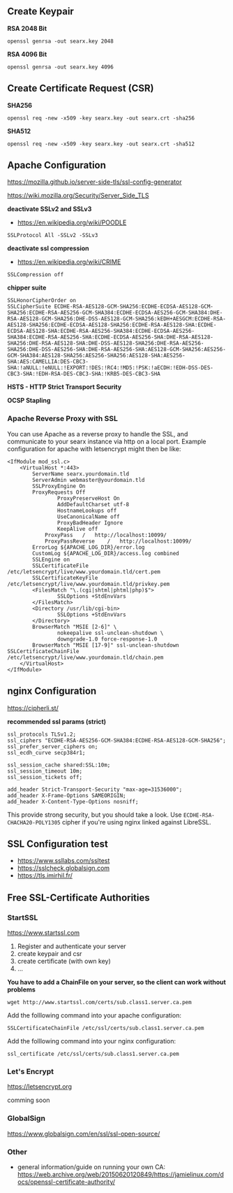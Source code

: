 ## Create Keypair

**RSA 2048 Bit** 
```
openssl genrsa -out searx.key 2048
```

**RSA 4096 Bit**
```
openssl genrsa -out searx.key 4096
```

## Create Certificate Request (CSR)

**SHA256**
```
openssl req -new -x509 -key searx.key -out searx.crt -sha256
```

**SHA512**
```
openssl req -new -x509 -key searx.key -out searx.crt -sha512
```

## Apache Configuration
https://mozilla.github.io/server-side-tls/ssl-config-generator

https://wiki.mozilla.org/Security/Server_Side_TLS

**deactivate SSLv2 and SSLv3**
* https://en.wikipedia.org/wiki/POODLE
```
SSLProtocol All -SSLv2 -SSLv3
```

**deactivate ssl compression**
* https://en.wikipedia.org/wiki/CRIME
```
SSLCompression off
```

**chipper suite**
```
SSLHonorCipherOrder on
SSLCipherSuite ECDHE-RSA-AES128-GCM-SHA256:ECDHE-ECDSA-AES128-GCM-SHA256:ECDHE-RSA-AES256-GCM-SHA384:ECDHE-ECDSA-AES256-GCM-SHA384:DHE-RSA-AES128-GCM-SHA256:DHE-DSS-AES128-GCM-SHA256:kEDH+AESGCM:ECDHE-RSA-AES128-SHA256:ECDHE-ECDSA-AES128-SHA256:ECDHE-RSA-AES128-SHA:ECDHE-ECDSA-AES128-SHA:ECDHE-RSA-AES256-SHA384:ECDHE-ECDSA-AES256-SHA384:ECDHE-RSA-AES256-SHA:ECDHE-ECDSA-AES256-SHA:DHE-RSA-AES128-SHA256:DHE-RSA-AES128-SHA:DHE-DSS-AES128-SHA256:DHE-RSA-AES256-SHA256:DHE-DSS-AES256-SHA:DHE-RSA-AES256-SHA:AES128-GCM-SHA256:AES256-GCM-SHA384:AES128-SHA256:AES256-SHA256:AES128-SHA:AES256-SHA:AES:CAMELLIA:DES-CBC3-SHA:!aNULL:!eNULL:!EXPORT:!DES:!RC4:!MD5:!PSK:!aECDH:!EDH-DSS-DES-CBC3-SHA:!EDH-RSA-DES-CBC3-SHA:!KRB5-DES-CBC3-SHA
```

**HSTS - HTTP Strict Transport Security**

**OCSP Stapling**

### Apache Reverse Proxy with SSL

You can use Apache as a reverse proxy to handle the SSL, and communicate to your searx instance via http on a local port. Example configuration for apache with letsencrypt might then be like:
```
<IfModule mod_ssl.c>
	<VirtualHost *:443>
		ServerName searx.yourdomain.tld
		ServerAdmin webmaster@yourdomain.tld
		SSLProxyEngine On
		ProxyRequests Off
                ProxyPreserveHost On
                AddDefaultCharset utf-8
                HostnameLookups off
                UseCanonicalName off
                ProxyBadHeader Ignore
                KeepAlive off
    		ProxyPass	/	http://localhost:10099/
    		ProxyPassReverse	/	http://localhost:10099/
		ErrorLog ${APACHE_LOG_DIR}/error.log
		CustomLog ${APACHE_LOG_DIR}/access.log combined
		SSLEngine on
		SSLCertificateFile	/etc/letsencrypt/live/www.yourdomain.tld/cert.pem
		SSLCertificateKeyFile /etc/letsencrypt/live/www.yourdomain.tld/privkey.pem
		<FilesMatch "\.(cgi|shtml|phtml|php)$">
				SSLOptions +StdEnvVars
		</FilesMatch>
		<Directory /usr/lib/cgi-bin>
				SSLOptions +StdEnvVars
		</Directory>
		BrowserMatch "MSIE [2-6]" \
				nokeepalive ssl-unclean-shutdown \
				downgrade-1.0 force-response-1.0
		BrowserMatch "MSIE [17-9]" ssl-unclean-shutdown
SSLCertificateChainFile /etc/letsencrypt/live/www.yourdomain.tld/chain.pem
	</VirtualHost>
</IfModule>
```

## nginx Configuration
https://cipherli.st/

**recommended ssl params (strict)**
```
ssl_protocols TLSv1.2;
ssl_ciphers "ECDHE-RSA-AES256-GCM-SHA384:ECDHE-RSA-AES128-GCM-SHA256";
ssl_prefer_server_ciphers on;
ssl_ecdh_curve secp384r1;

ssl_session_cache shared:SSL:10m;
ssl_session_timeout 10m;
ssl_session_tickets off;

add_header Strict-Transport-Security "max-age=31536000";
add_header X-Frame-Options SAMEORIGIN;
add_header X-Content-Type-Options nosniff;
```

This provide strong security, but you should take a look. Use `ECDHE-RSA-CHACHA20-POLY1305` cipher if you're using nginx linked against LibreSSL.

## SSL Configuration test

* https://www.ssllabs.com/ssltest
* https://sslcheck.globalsign.com
* https://tls.imirhil.fr/

## Free SSL-Certificate Authorities

### StartSSL

https://www.startssl.com

1. Register and authenticate your server
2. create keypair and csr
3. create certificate (with own key)
4. ...

**You have to add a ChainFile on your server, so the client can work without problems**

```
wget http://www.startssl.com/certs/sub.class1.server.ca.pem
```

Add the folllowing command into your apache configuration:
```
SSLCertificateChainFile /etc/ssl/certs/sub.class1.server.ca.pem
```

Add the folllowing command into your nginx configuration:
```
ssl_certificate /etc/ssl/certs/sub.class1.server.ca.pem
```

### Let's Encrypt

https://letsencrypt.org

comming soon

### GlobalSign

https://www.globalsign.com/en/ssl/ssl-open-source/

### Other

- general information/guide on running your own CA:  
https://web.archive.org/web/20150620120849/https://jamielinux.com/docs/openssl-certificate-authority/